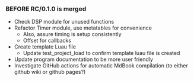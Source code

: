 
### BEFORE RC/0.1.0 is merged
- Check DSP module for unused functions
- Refactor Timer module, use metatables for convenience
    - Also, assure timing is setup consistently
    - Offset for callbacks
- Create template Luau file
  - Update test_project_load to confirm template luau file is created
- Update program documentation to be more user friendly
- Investigate GitHub actions for automatic MdBook compilation (to either github wiki or github pages?)
